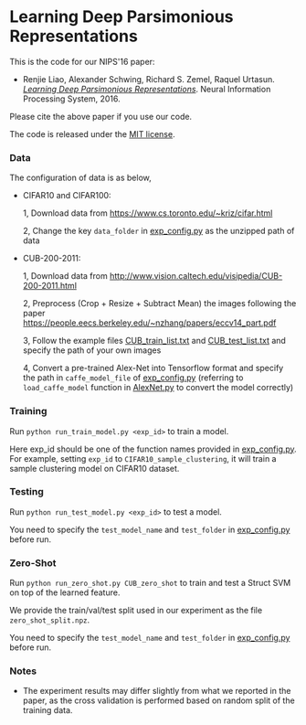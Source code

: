 # Learning Deep Parsimonious Representations

This is the code for our NIPS'16 paper:
* Renjie Liao, Alexander Schwing, Richard S. Zemel, Raquel Urtasun. [*Learning Deep Parsimonious Representations*](https://papers.nips.cc/book/advances-in-neural-information-processing-systems-29-2016).
Neural Information Processing System, 2016.

Please cite the above paper if you use our code.

The code is released under the [MIT license](LICENSE).

### Data

The configuration of data is as below,

* CIFAR10 and CIFAR100:

    1, Download data from https://www.cs.toronto.edu/~kriz/cifar.html

    2, Change the key `data_folder` in [exp_config.py](exp_config.py) as the unzipped path of data

* CUB-200-2011:

    1, Download data from http://www.vision.caltech.edu/visipedia/CUB-200-2011.html

    2, Preprocess (Crop + Resize + Subtract Mean) the images following the paper https://people.eecs.berkeley.edu/~nzhang/papers/eccv14_part.pdf

    3, Follow the example files [CUB_train_list.txt](CUB_train_list.txt) and [CUB_test_list.txt](CUB_test_list.txt) and specify the path of your own images
    
    4, Convert a pre-trained Alex-Net into Tensorflow format and specify the path in `caffe_model_file` of [exp_config.py](exp_config.py) (referring to `load_caffe_model` function in [AlexNet.py](AlexNet.py) to convert the model correctly)

    
### Training

Run `python run_train_model.py <exp_id>` to train a model.

Here exp_id should be one of the function names provided in [exp_config.py](exp_config.py). For example, setting `exp_id` to `CIFAR10_sample_clustering`, it will train a sample clustering model on CIFAR10 dataset.

### Testing

Run `python run_test_model.py <exp_id>` to test a model.

You need to specify the `test_model_name` and `test_folder` in [exp_config.py](exp_config.py) before run.

### Zero-Shot

Run `python run_zero_shot.py CUB_zero_shot` to train and test a Struct SVM on top of the learned feature.

We provide the train/val/test split used in our experiment as the file `zero_shot_split.npz`.

You need to specify the `test_model_name` and `test_folder` in [exp_config.py](exp_config.py) before run.

### Notes

* The experiment results may differ slightly from what we reported in the paper, as the
  cross validation is performed based on random split of the training data.
